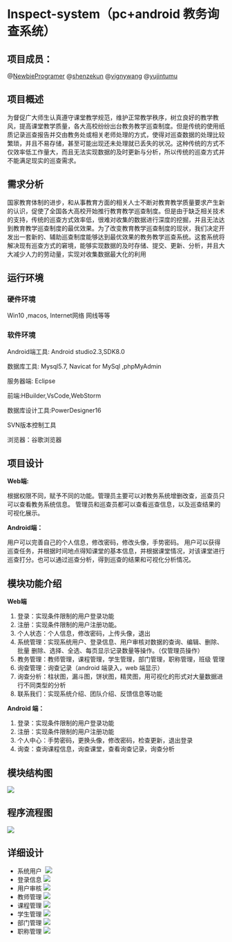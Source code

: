 # Inspect-system（pc+android 教务询查系统）


## 项目成员：

@[NewbieProgramer](https://github.com/NewbieProgramer) @[shenzekun](https://github.com/shenzekun) @[vignywang](https://github.com/vignywang) @[yujintumu](https://github.com/yujintumu)

## 项目概述
为督促广大师生认真遵守课堂教学规范，维护正常教学秩序，树立良好的教学教风，提高课堂教学质量，各大高校纷纷出台教务教学巡查制度。但是传统的使用纸质记录巡查报告并交由教务处或相关老师处理的方式，使得对巡查数据的处理比较繁琐，并且不易存储，甚至可能出现还未处理就已丢失的状况。这种传统的方式不仅效率低工作量大，而且无法实现数据的及时更新与分析，所以传统的巡查方式并不能满足现实的巡查需求。

## 需求分析
国家教育体制的进步，和从事教育方面的相关人士不断对教育教学质量要求产生新的认识，促使了全国各大高校开始推行教育教学巡查制度。但是由于缺乏相关技术的支持，传统的巡查方式效率低，很难对收集的数据进行深度的挖掘，并且无法达到教育教学巡查制度的最优效果。为了改变教育教学巡查制度的现状，我们决定开发出一套新的、辅助巡查制度能够达到最优效果的教务教学巡查系统。这套系统将解决现有巡查方式的窘境，能够实现数据的及时存储、提交、更新、分析，并且大大减少人力的劳动量，实现对收集数据最大化的利用

## 运行环境
### 硬件环境
Win10 ,macos, Internet网络 网线等等
### 软件环境
Android端工具: Android studio2.3,SDK8.0

数据库工具: Mysql5.7, Navicat for MySql ,phpMyAdmin

服务器端: Eclipse

前端:HBuilder,VsCode,WebStorm

数据库设计工具:PowerDesigner16 

SVN版本控制工具

浏览器：谷歌浏览器

## 项目设计

**Web端:**

根据权限不同，赋予不同的功能。管理员主要可以对教务系统增删改查，巡查员只可以查看教务系统信息。
管理员和巡查员都可以查看巡查信息，以及巡查结果的可视化展示。

**Android端：**

用户可以完善自己的个人信息，修改密码，修改头像，手势密码。
用户可以获得巡查任务，并根据时间地点得知课堂的基本信息，并根据课堂情况，对该课堂进行巡查打分。也可以通过巡查分析，得到巡查的结果和可视化分析情况。

## 模块功能介绍

**Web端**

1. 登录：实现条件限制的用户登录功能
2. 注册：实现条件限制的用户注册功能。
3. 个人状态：个人信息，修改密码，上传头像，退出
4. 系统管理：实现系统用户、登录信息、用户审核对数据的查询、编辑、删除、批量	删除、选择、全选、每页显示记录数量等操作。（仅管理员操作）
5. 教务管理：教师管理，课程管理，学生管理，部门管理，职称管理，班级	管理
6. 询查管理：询查记录（android 端录入，web 端显示）
7. 询查分析：柱状图，漏斗图，饼状图，精灵图，用可视化的形式对大量数据进行不同类型的分析
8. 联系我们：实现系统介绍、团队介绍、反馈信息等功能

**Android 端：**
1. 登录：实现条件限制的用户登录功能
2. 注册：实现条件限制的用户注册功能
3. 个人中心：手势密码，更换头像，修改密码，检查更新，退出登录
4. 询查：查询课程信息，询查课堂，查看询查记录，询查分析

## 模块结构图

![](http://om8u46rmb.bkt.clouddn.com/web%20%E8%AF%A2%E6%9F%A5%E7%B3%BB%E7%BB%9F%E6%A8%A1%E5%9D%97%E7%BB%93%E6%9E%84%E5%9B%BE.png)

## 程序流程图
![](http://om8u46rmb.bkt.clouddn.com/%E8%AF%A2%E6%9F%A5%E7%B3%BB%E7%BB%9F%E7%A8%8B%E5%BA%8F%E6%B5%81%E7%A8%8B%E5%9B%BE.png)

## 详细设计
* 系统用户 
![](https://ws2.sinaimg.cn/large/006tNc79ly1fhsv7au5nfj30te0caaam.jpg)
* 登录信息
![](https://ws3.sinaimg.cn/large/006tNc79ly1fhsv7tr4qij30u00cndg9.jpg)
* 用户审核
![](https://ws1.sinaimg.cn/large/006tNc79ly1fhsve69tn4j30uf0dqmxz.jpg)
* 教师管理
![](https://ws2.sinaimg.cn/large/006tNc79ly1fhsv8gwwb3j30wk0e3gmp.jpg)
* 课程管理
![](https://ws4.sinaimg.cn/large/006tNc79ly1fhsv8u099mj31040af750.jpg)
* 学生管理
![](https://ws3.sinaimg.cn/large/006tNc79ly1fhsv95gvt0j31050d0gmu.jpg)
* 部门管理
![](https://ws2.sinaimg.cn/large/006tNc79ly1fhsv9hrh2hj310t0cn0td.jpg)
* 职称管理
![](https://ws3.sinaimg.cn/large/006tNc79ly1fhsv9ugrmvj30py0elq3e.jpg)

